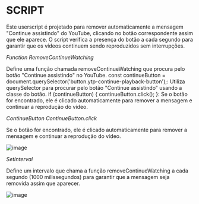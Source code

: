 # SCRIPT

Este userscript é projetado para remover automaticamente a mensagem "Continue assistindo" do YouTube, clicando no botão correspondente assim que ele aparece. O script verifica a presença do botão a cada segundo para garantir que os vídeos continuem sendo reproduzidos sem interrupções.

*Function RemoveContinueWatching*

Define uma função chamada removeContinueWatching que procura pelo botão "Continue assistindo" no YouTube.
const continueButton = document.querySelector('button.ytp-continue-playback-button');: Utiliza querySelector para procurar pelo botão "Continue assistindo" usando a classe do botão.
if (continueButton) { continueButton.click(); }: Se o botão for encontrado, ele é clicado automaticamente para remover a mensagem e continuar a reprodução do vídeo.

*ContinueButton ContinueButton.click*

Se o botão for encontrado, ele é clicado automaticamente para remover a mensagem e continuar a reprodução do vídeo.

![image](https://github.com/user-attachments/assets/99fcff14-f640-491e-a591-30ebd3fb94d2)


*SetInterval*

Define um intervalo que chama a função removeContinueWatching a cada segundo (1000 milissegundos) para garantir que a mensagem seja removida assim que aparecer.

![image](https://github.com/user-attachments/assets/4a71cd2b-83b0-471b-a0d0-30e2cfe2bf3c)
